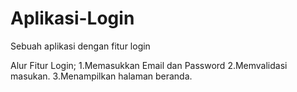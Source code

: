 # Aplikasi-Login
Sebuah aplikasi dengan fitur login

Alur Fitur Login;
1.Memasukkan Email dan Password
2.Memvalidasi masukan.
3.Menampilkan halaman beranda.

